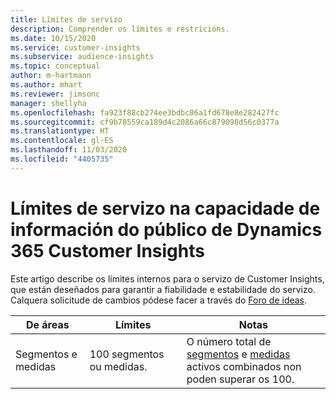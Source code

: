 ```yaml
---
title: Límites de servizo
description: Comprender os límites e restricións.
ms.date: 10/15/2020
ms.service: customer-insights
ms.subservice: audience-insights
ms.topic: conceptual
author: m-hartmann
ms.author: mhart
ms.reviewer: jimsonc
manager: shellyha
ms.openlocfilehash: fa923f88cb274ee3bdbc86a1fd678e8e282427fc
ms.sourcegitcommit: cf9b78559ca189d4c2086a66c879098d56c0377a
ms.translationtype: HT
ms.contentlocale: gl-ES
ms.lasthandoff: 11/03/2020
ms.locfileid: "4405735"
---
```

# <a name="service-limits-in-dynamics-365-customer-insights-audience-insights-capability"></a>Límites de servizo na capacidade de información do público de Dynamics 365 Customer Insights

Este artigo describe os límites internos para o servizo de Customer Insights, que están deseñados para garantir a fiabilidade e estabilidade do servizo. Calquera solicitude de cambios pódese facer a través do [Foro de ideas](https://go.microsoft.com/fwlink/?linkid=2074172). 
 
| De áreas  | Límites  | Notas |
|-------------|---------------------------------------------------------------------|---------------------------------------------------------------------|
| Segmentos e medidas | 100 segmentos ou medidas. | O número total de [segmentos](segments.md) e [medidas](measures.md) activos combinados non poden superar os 100.  |
